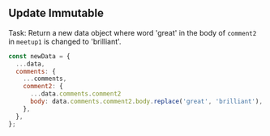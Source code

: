 ## Update Immutable

Task: Return a new data object where word 'great' in the body of `comment2` in `meetup1` is changed to 'brilliant'.


```JavaScript
const newData = {
  ...data,
  comments: {
    ...comments,
    comment2: {
      ...data.comments.comment2
      body: data.comments.comment2.body.replace('great', 'brilliant'),
    },
  },
};
```
